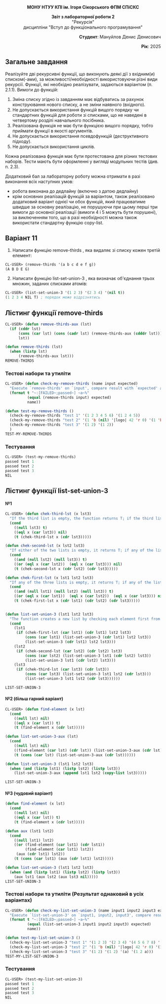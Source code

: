 <p align="center"><b>МОНУ НТУУ КПІ ім. Ігоря Сікорського ФПМ СПіСКС</b></p>

<p align="center">
<b>Звіт з лабораторної роботи 2</b><br/>
"Рекурсія"<br/>
дисципліни "Вступ до функціонального програмування"
</p>

<p align="right"><b>Студент</b>: Мануйлов Денис Денисович</p>
<p align="right"><b>Рік</b>: 2025</p>

## Загальне завдання
Реалізуйте дві рекурсивні функції, що виконують деякі дії з вхідним(и) списком(-ами), за можливості/необхідності використовуючи різні види рекурсії. Функції, які необхідно реалізувати, задаються варіантом (п. 2.1.1). Вимоги до функцій:
1. Зміна списку згідно із завданням має відбуватись за рахунок конструювання нового списку, а не зміни наявного (вхідного).
2. Не допускається використання функцій вищого порядку чи стандартних функцій для роботи зі списками, що не наведені в четвертому розділі навчального посібника.
3. Реалізована функція не має бути функцією вищого порядку, тобто приймати функції в якості аргументів.
4. Не допускається використання псевдофункцій (деструктивного підходу).
5. Не допускається використання циклів.

Кожна реалізована функція має бути протестована для різних тестових наборів. Тести мають бути оформленні у вигляді модульних тестів (див. п. 2.3).  

Додатковий бал за лабораторну роботу можна отримати в разі виконання всіх наступних умов:
- робота виконана до дедлайну (включно з датою дедлайну)
- крім основних реалізацій функцій за варіантом, також реалізовано додатковий варіант однієї чи обох функцій, який працюватиме швидше за основну реалізацію, не порушуючи при цьому перші три вимоги до основної реалізації (вимоги 4 і 5 можуть бути порушені), за виключенням того, що в разі необхідності можна також використати стандартну функцію copy-list.

## Варіант 11
1. Написати функцію remove-thirds , яка видаляє зі списку кожен третій елемент:
```lisp
CL-USER> (remove-thirds '(a b c d e f g))
(A B D E G)
```
2. Написати функцію list-set-union-3 , яка визначає об'єднання трьох множин, заданих списками атомів:
```lisp
CL-USER> (list-set-union-3 '(1 2 3) '(2 3 4) '(nil t))
(1 2 3 4 NIL T) ; порядок може відрізнятись
```

## Лістинг функції remove-thirds
```lisp
CL-USER> (defun remove-thirds-aux (lst)
  (if (cddr lst)
      (cons (car lst) (cons (cadr lst) (remove-thirds-aux (cdddr lst))))
      lst))

(defun remove-thirds (lst)
  (when (listp lst)
      (remove-thirds-aux lst)))
REMOVE-THIRDS
```
### Тестові набори та утиліти
```lisp
CL-USER> (defun check-my-remove-thirds (name input expected)
  "Execute `remove-thirds' on `input', compare result with `expected' and print comparison status"
  (format t "~:[FAILED~;passed~] ~a~%"
          (equal (remove-thirds input) expected)
          name))

(defun test-my-remove-thirds ()
  (check-my-remove-thirds "test 1" '(1 2 3 4 5 6) '(1 2 4 5))
  (check-my-remove-thirds "test 2" '(1 'b (nil) '|logo| 42 'r 0) '(1 'b '|logo| 42 0))
  (check-my-remove-thirds "test 3" '(1 2) '(1 2))
  )
TEST-MY-REMOVE-THIRDS
```
### Тестування
```lisp
CL-USER> (test-my-remove-thirds)
passed test 1
passed test 2
passed test 3
NIL
```
## Лістинг функції list-set-union-3
#### №1
```lisp
CL-USER> (defun chek-third-lst (x lst3)
  "If the third list is empty, the function returns T; if the third list contains the same element as "X", the function returns NIL."
  (cond
    ((null lst3) t)
    ((eql x (car lst3)) nil)
    (t (chek-third-lst x (cdr lst3)))))

(defun chek-second-lst (x lst2 lst3)
  "If either of the two lists is empty, it returns T; if any of the lists contains the same element as "X", the function will return NIL."
  (cond
    ((and (null lst2) (null lst3)) t)
    ((or (eql x (car lst2))  (eql x (car lst3))) nil)
    (t (chek-second-lst x (cdr lst2) (cdr lst3)))))

(defun chek-first-lst (x lst1 lst2 lst3)
  "If any of the three lists is empty, it returns T; if any of the lists contains the same element as "X", the function returns NIL."
  (cond
    ((and (null lst1) (null lst2) (null lst3)) t)
    ((or (eql x (car lst1))  (eql x (car lst2))  (eql x (car lst3))) nil)
    (t (chek-first-lst x (cdr lst1) (cdr lst2) (cdr lst3)))))
      

(defun list-set-union-3 (lst1 lst2 lst3)
  "The function creates a new list by checking each element first from lst1 and then from lst2; if a duplicate is found, the element will be skipped."
  (cond
    (lst1
     (if (chek-first-lst (car lst1) (cdr lst1) lst2 lst3)
         (cons (car lst1) (list-set-union-3 (cdr lst1) lst2 lst3))
         (list-set-union-3 (cdr lst1) lst2 lst3)))
    (lst2
     (if (chek-second-lst (car lst2) (cdr lst2) lst3)
         (cons (car lst2) (list-set-union-3 lst1 (cdr lst2) lst3))
         (list-set-union-3 lst1 (cdr lst2) lst3)))
    (lst3
     (if (chek-third-lst (car lst3) (cdr lst3))
         (cons (car lst3) (list-set-union-3 lst1 lst2 (cdr lst3)))
         (list-set-union-3 lst1 lst2 (cdr lst3))))))

LIST-SET-UNION-3
```
#### №2 (більш гарний варіант)
```lisp
CL-USER> (defun find-element (x lst)
  (cond
    ((null lst) nil) 
    ((eql x (car lst)) t)
    (t (find-element x (cdr lst)))))

(defun list-set-union-3-aux (lst)
  (cond
    ((null lst) nil)
    ((find-element (car lst) (cdr lst)) (list-set-union-3-aux (cdr lst)))
    (t (cons (car lst) (list-set-union-3-aux (cdr lst))))))

(defun list-set-union-3 (lst1 lst2 lst3)
  (when (and (listp lst1) (listp lst2) (listp lst3))
    (list-set-union-3-aux (append lst1 lst2 (copy-list lst3)))))

LIST-SET-UNION-3
```
#### №3 (чудовий варіант)
```lisp
(defun find-element (x lst)
  (cond
    ((null lst) nil) 
    ((eql x (car lst)) t)
    (t (find-element x (cdr lst)))))

(defun aux (lst1 lst2)
  (cond
    ((null lst1) lst2)
    ((or (find-element (car lst1) (cdr lst1))  
         (find-element (car lst1) lst2))        
     (aux (cdr lst1) lst2))
    (t (cons (car lst1) (aux (cdr lst1) lst2)))))

(defun list-set-union-3 (lst1 lst2 lst3)
  (when (and (listp lst1) (listp lst2) (listp lst3))
    (aux lst1 (aux lst2 (aux lst3 nil)))))
LIST-SET-UNION-3
```
### Тестові набори та утиліти (Результат однаковий в усіх варіантах)
```lisp
CL-USER> (defun check-my-list-set-union-3 (name input1 input2 input3 expected)
  "Execute `list-set-union-3' on `input1, input2, input3', compare result with `expected' and print comparison status"
  (format t "~:[FAILED~;passed~] ~a~%"
          (equal (list-set-union-3 input1 input2 input3) expected)
          name))

(defun test-my-list-set-union-3 ()
  (check-my-list-set-union-3 "test 1" '(1 2 3) '(2 3 4) '(4 5 6 7 8) '(1 2 3 4 5 6 7 8))
  (check-my-list-set-union-3 "test 2" '(1 'b (nil) '|logo| 42 'r 0) '(1 'b '|logo| 42 0) '('|logo| 1 1 1) '('B (NIL) '|logo| 'R 'B '|logo| 42 0 '|logo| 1))
  (check-my-list-set-union-3 "test 3" '(1 2) '(1 2) '(a) '(1 2 a)))
TEST-MY-LIST-SET-UNION-3
```
### Тестування
```lisp
CL-USER> (test-my-list-set-union-3)
passed test 1
passed test 2
passed test 3
NIL
```
